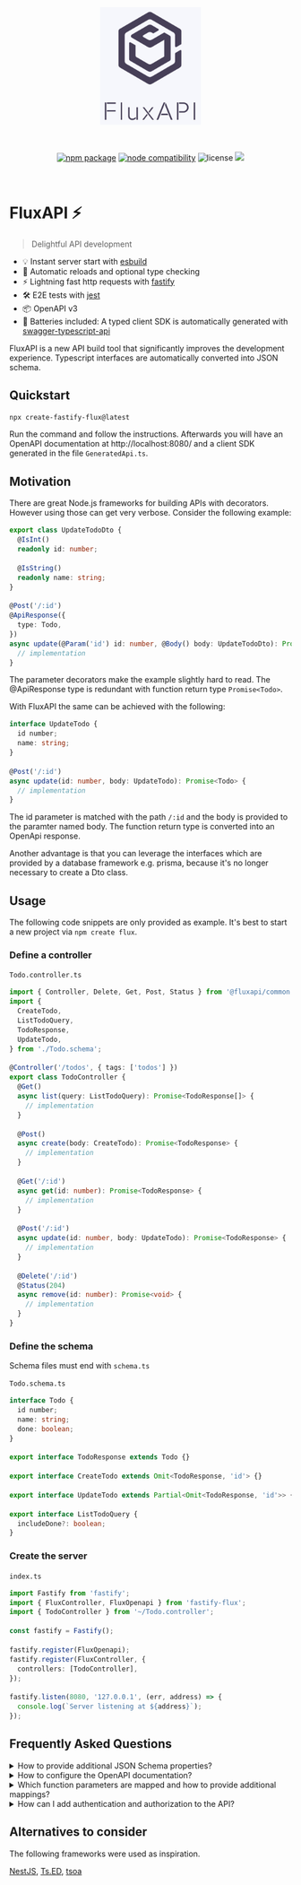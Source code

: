 <p align="center">
  <a href="https://github.com/fluxapi/fluxapi" target="_blank" rel="noopener noreferrer">
    <img width="180" src="./logo.png" alt="Flux logo">
  </a>
</p>
<br/>
<p align="center">
  <a href="https://www.npmjs.com/package/@fluxapi/cli"><img src="https://img.shields.io/npm/v/@fluxapi/cli.svg" alt="npm package"></a>
  <a href="https://nodejs.org/en/about/releases/"><img src="https://img.shields.io/node/v/@fluxapi/cli.svg" alt="node compatibility"></a>
  <img src="https://img.shields.io/badge/License-MIT-green.svg" alt="license" />
  <img src="https://github.com/Jnig/fastify-flux/actions/workflows/test.yml/badge.svg" />

</p>
<br/>

# FluxAPI ⚡

> Delightful API development

- 💡 Instant server start with <a href="https://github.com/evanw/esbuild" target="_blank">esbuild</a>
- 🎯 Automatic reloads and optional type checking
- ⚡️ Lightning fast http requests with <a href="https://github.com/fastify/fastify" target="_blank">fastify</a>
- 🛠️ E2E tests with [jest](https://github.com/facebook/jest)
- 📦 OpenAPI v3
- 🔋 Batteries included: A typed client SDK is automatically generated with <a href="https://github.com/acacode/swagger-typescript-api" target="_blank">swagger-typescript-api</a>

FluxAPI is a new API build tool that significantly improves the development experience. Typescript interfaces are automatically converted into JSON schema.

## Quickstart

```sh
npx create-fastify-flux@latest
```

Run the command and follow the instructions. Afterwards you will have an OpenAPI documentation at http://localhost:8080/ and a client SDK generated in the file `GeneratedApi.ts`.

## Motivation

There are great Node.js frameworks for building APIs with decorators. However using those can get very verbose. Consider the following example:

```ts
export class UpdateTodoDto {
  @IsInt()
  readonly id: number;

  @IsString()
  readonly name: string;
}

@Post('/:id')
@ApiResponse({
  type: Todo,
})
async update(@Param('id') id: number, @Body() body: UpdateTodoDto): Promise<Todo> {
  // implementation
}
```

The parameter decorators make the example slightly hard to read. The @ApiResponse type is redundant with function return type `Promise<Todo>`.

With FluxAPI the same can be achieved with the following:

```ts
interface UpdateTodo {
  id number;
  name: string;
}

@Post('/:id')
async update(id: number, body: UpdateTodo): Promise<Todo> {
  // implementation
}
```

The id parameter is matched with the path `/:id` and the body is provided to the paramter named body. The function return type is converted into an OpenApi response.

Another advantage is that you can leverage the interfaces which are provided by a database framework e.g. prisma, because it's no longer necessary to create a Dto class.

## Usage

The following code snippets are only provided as example. It's best to start a new project via
`npm create flux`.

### Define a controller

`Todo.controller.ts`

```ts
import { Controller, Delete, Get, Post, Status } from '@fluxapi/common';
import {
  CreateTodo,
  ListTodoQuery,
  TodoResponse,
  UpdateTodo,
} from './Todo.schema';

@Controller('/todos', { tags: ['todos'] })
export class TodoController {
  @Get()
  async list(query: ListTodoQuery): Promise<TodoResponse[]> {
    // implementation
  }

  @Post()
  async create(body: CreateTodo): Promise<TodoResponse> {
    // implementation
  }

  @Get('/:id')
  async get(id: number): Promise<TodoResponse> {
    // implementation
  }

  @Post('/:id')
  async update(id: number, body: UpdateTodo): Promise<TodoResponse> {
    // implementation
  }

  @Delete('/:id')
  @Status(204)
  async remove(id: number): Promise<void> {
    // implementation
  }
}
```

### Define the schema

Schema files must end with `schema.ts`

`Todo.schema.ts`

```ts
interface Todo {
  id number;
  name: string;
  done: boolean;
}

export interface TodoResponse extends Todo {}

export interface CreateTodo extends Omit<TodoResponse, 'id'> {}

export interface UpdateTodo extends Partial<Omit<TodoResponse, 'id'>> {}

export interface ListTodoQuery {
  includeDone?: boolean;
}

```

### Create the server

`index.ts`

```ts
import Fastify from 'fastify';
import { FluxController, FluxOpenapi } from 'fastify-flux';
import { TodoController } from '~/Todo.controller';

const fastify = Fastify();

fastify.register(FluxOpenapi);
fastify.register(FluxController, {
  controllers: [TodoController],
});

fastify.listen(8080, '127.0.0.1', (err, address) => {
  console.log(`Server listening at ${address}`);
});
```

## Frequently Asked Questions

<details>
  <summary>How to provide additional JSON Schema properties?</summary>

You can use JSDoc to provide additional JSON Schema properties. You can also find more examples in the [ts-json-schema-generator](https://github.com/vega/ts-json-schema-generator) repository.

```ts
/**
 * @title Some title here
 * @description Some description here
 */
export interface MyObject {
  /**
   * @description Export field description
   * @default 'foobar'
   */
  name: string;
}
```

</details>

<details>
  <summary>How to configure the OpenAPI documentation?</summary>

The openapi function accepts all options from [fastify-swagger](https://github.com/fastify/fastify-swagger).

```ts
fastify.register(FluxOpenapi, {
  routePrefix: '/documentation',
  swagger: {
    info: {
      title: 'Test swagger',
      description: 'Testing the Fastify swagger API',
      version: '0.1.0',
    },
  },
});
```

</details>

<details>
  <summary>Which function parameters are mapped and how to provide additional mappings?</summary>

Mappings can be provided by parameter `name` or `type`. The following mappings are provided by default and can be extended.

```ts
const fastify = flux({
  mapping: [
    {
      name: 'query',
      mapper({ request }) {
        return request.query;
      },
    },
    {
      name: 'body',
      mapper({ request }) {
        return request.body;
      },
    },
    {
      type: 'FastifyReply',
      mapper({ reply }) {
        return reply;
      },
    },
    {
      type: 'FastifyRequest',
      mapper({ request }) {
        return request;
      },
    },
  ],
});
```

</details>

<details>
  <summary>How can I add authentication and authorization to the API?</summary>

For authentication fastify hooks can be used to identify user by a Token, JWT or anyhing else.

The `@Auth` decorator can be used to add values like roles or permissions to an endpoint. Via `reply.context.config.auth` the added value can be used in fastify hooks.

```ts
@Post()
@Auth('admin')
async create(body: CreateTodo): Promise<TodoResponse> {
}
```

```ts
fastify.addHook('onRequest', async (request, reply) => {
  const { auth } = reply.context.config;
  if (!request.user.roles.includes(auth)) {
    throw new Error();
  }
});
```

</details>

## Alternatives to consider

The following frameworks were used as inspiration.

[NestJS](https://github.com/nestjs/nest), [Ts.ED](https://github.com/tsedio/tsed), [tsoa](https://github.com/lukeautry/tsoa)
